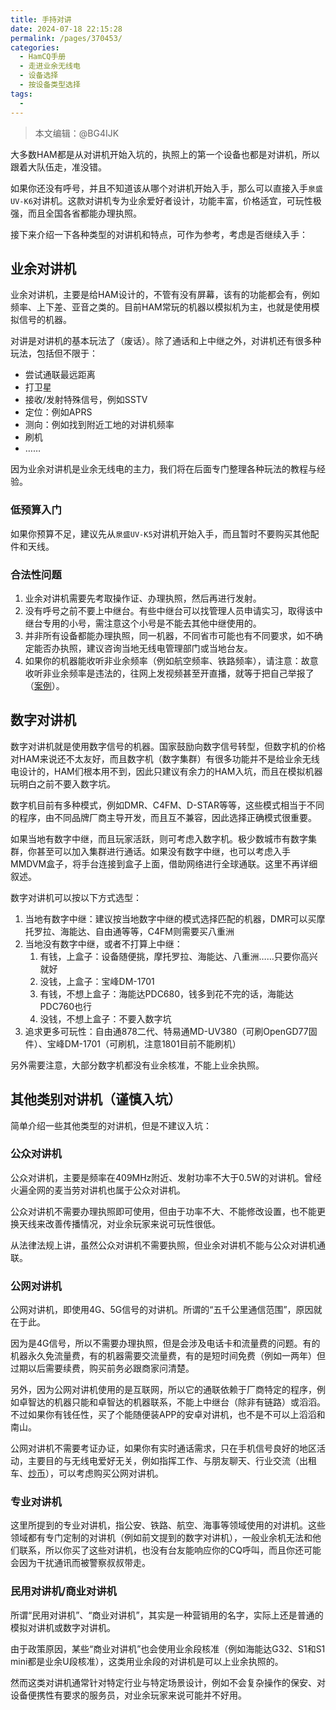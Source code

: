 ```yaml
---
title: 手持对讲
date: 2024-07-18 22:15:28
permalink: /pages/370453/
categories:
  - HamCQ手册
  - 走进业余无线电
  - 设备选择
  - 按设备类型选择
tags:
  - 
---
```


> 本文编辑：@BG4IJK

大多数HAM都是从对讲机开始入坑的，执照上的第一个设备也都是对讲机，所以跟着大队伍走，准没错。

如果你还没有呼号，并且不知道该从哪个对讲机开始入手，那么可以直接入手`泉盛UV-K6`对讲机。这款对讲机专为业余爱好者设计，功能丰富，价格适宜，可玩性极强，而且全国各省都能办理执照。

接下来介绍一下各种类型的对讲机和特点，可作为参考，考虑是否继续入手：

## 业余对讲机

业余对讲机，主要是给HAM设计的，不管有没有屏幕，该有的功能都会有，例如频率、上下差、亚音之类的。目前HAM常玩的机器以模拟机为主，也就是使用模拟信号的机器。

对讲是对讲机的基本玩法了（废话）。除了通话和上中继之外，对讲机还有很多种玩法，包括但不限于：

* 尝试通联最远距离
* 打卫星
* 接收/发射特殊信号，例如SSTV
* 定位：例如APRS
* 测向：例如找到附近工地的对讲机频率
* 刷机
* ……

因为业余对讲机是业余无线电的主力，我们将在后面专门整理各种玩法的教程与经验。

### 低预算入门

如果你预算不足，建议先从`泉盛UV-K5`对讲机开始入手，而且暂时不要购买其他配件和天线。

### 合法性问题

1. 业余对讲机需要先考取操作证、办理执照，然后再进行发射。
2. 没有呼号之前不要上中继台。有些中继台可以找管理人员申请实习，取得该中继台专用的小号，需注意这个小号是不能去其他中继使用的。
3. 并非所有设备都能办理执照，同一机器，不同省市可能也有不同要求，如不确定能否办执照，建议咨询当地无线电管理部门或当地台友。
4. 如果你的机器能收听非业余频率（例如航空频率、铁路频率），请注意：故意收听非业余频率是违法的，往网上发视频甚至开直播，就等于把自己举报了（[案例](https://www.srrc.org.cn/article32064.aspx)）。

## 数字对讲机

数字对讲机就是使用数字信号的机器。国家鼓励向数字信号转型，但数字机的价格对HAM来说还不太友好，而且数字机（数字集群）有很多功能并不是给业余无线电设计的，HAM们根本用不到，因此只建议有余力的HAM入坑，而且在模拟机器玩明白之前不要入数字坑。

数字机目前有多种模式，例如DMR、C4FM、D-STAR等等，这些模式相当于不同的程序，由不同品牌厂商主导开发，而且互不兼容，因此选择正确模式很重要。

如果当地有数字中继，而且玩家活跃，则可考虑入数字机。极少数城市有数字集群，你甚至可以加入集群进行通话。如果没有数字中继，也可以考虑入手MMDVM盒子，将手台连接到盒子上面，借助网络进行全球通联。这里不再详细叙述。

数字对讲机可以按以下方式选型：

1. 当地有数字中继：建议按当地数字中继的模式选择匹配的机器，DMR可以买摩托罗拉、海能达、自由通等等，C4FM则需要买八重洲
2. 当地没有数字中继，或者不打算上中继：
    1) 有钱，上盒子：设备随便挑，摩托罗拉、海能达、八重洲……只要你高兴就好
    2) 没钱，上盒子：宝峰DM-1701
    3) 有钱，不想上盒子：海能达PDC680，钱多到花不完的话，海能达PDC760也行
    4) 没钱，不想上盒子：不要入数字坑
3. 追求更多可玩性：自由通878二代、特易通MD-UV380（可刷OpenGD77固件）、宝峰DM-1701（可刷机，注意1801目前不能刷机）

另外需要注意，大部分数字机都没有业余核准，不能上业余执照。

## 其他类别对讲机（谨慎入坑）

简单介绍一些其他类型的对讲机，但是不建议入坑：

### 公众对讲机

公众对讲机，主要是频率在409MHz附近、发射功率不大于0.5W的对讲机。曾经火遍全网的麦当劳对讲机也属于公众对讲机。

公众对讲机不需要办理执照即可使用，但由于功率不大、不能修改设置，也不能更换天线来改善传播情况，对业余玩家来说可玩性很低。

从法律法规上讲，虽然公众对讲机不需要执照，但业余对讲机不能与公众对讲机通联。

### 公网对讲机

公网对讲机，即使用4G、5G信号的对讲机。所谓的“五千公里通信范围”，原因就在于此。

因为是4G信号，所以不需要办理执照，但是会涉及电话卡和流量费的问题。有的机器永久免流量费，有的机器需要交流量费，有的是短时间免费（例如一两年）但过期以后需要续费，购买前务必跟商家问清楚。

另外，因为公网对讲机使用的是互联网，所以它的通联依赖于厂商特定的程序，例如卓智达的机器只能和卓智达的机器联系，不能上中继台（除非有链路）或滔滔。不过如果你有钱任性，买了个能随便装APP的安卓对讲机，也不是不可以上滔滔和南山。

公网对讲机不需要考证办证，如果你有实时通话需求，只在手机信号良好的地区活动，主要目的与无线电爱好无关，例如指挥工作、与朋友聊天、行业交流（出租车、[炒币](https://www.sohu.com/a/798108092_121971246)），可以考虑购买公网对讲机。

### 专业对讲机

这里所提到的专业对讲机，指公安、铁路、航空、海事等领域使用的对讲机。这些领域都有专门定制的对讲机（例如前文提到的数字对讲机），一般业余机无法和他们联系，所以你买了这些对讲机，也没有台友能响应你的CQ呼叫，而且你还可能会因为干扰通讯而被警察叔叔带走。

### 民用对讲机/商业对讲机

所谓“民用对讲机”、“商业对讲机”，其实是一种营销用的名字，实际上还是普通的模拟对讲机或数字对讲机。

由于政策原因，某些“商业对讲机”也会使用业余段核准（例如海能达G32、S1和S1 mini都是业余U段核准），这类用业余段的对讲机是可以上业余执照的。

然而这类对讲机通常针对特定行业与特定场景设计，例如不会复杂操作的保安、对设备便携性有要求的服务员，对业余玩家来说可能并不好用。
